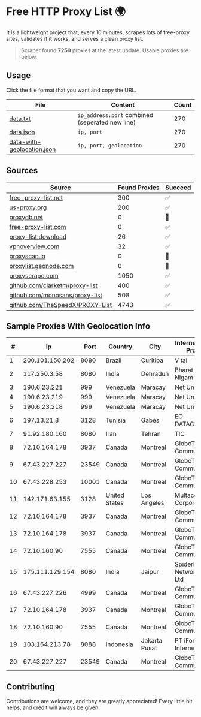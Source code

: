 
# Free HTTP Proxy List 🌍

It is a lightweight project that, every 10 minutes, scrapes lots of free-proxy sites, validates if it works, and serves a clean proxy list.


> Scraper found **7259** proxies at the latest update. Usable proxies are below.

## Usage

Click the file format that you want and copy the URL.


|File|Content|Count|
|----|-------|-----|
|[data.txt](https://raw.githubusercontent.com/themiralay/Proxy-List-World/master/data.txt)|`ip_address:port` combined (seperated new line)|270|
|[data.json](https://raw.githubusercontent.com/themiralay/Proxy-List-World/master/data.json)|`ip, port`|270|
|[data-with-geolocation.json](https://raw.githubusercontent.com/themiralay/Proxy-List-World/master/data-with-geolocation.json)|`ip, port, geolocation`|270|

## Sources

|Source|Found Proxies|Succeed|
|------|-------------|-------|
|[free-proxy-list.net](https://free-proxy-list.net)|300|✅|
|[us-proxy.org](https://www.us-proxy.org)|200|✅|
|[proxydb.net](http://proxydb.net)|0|🚫|
|[free-proxy-list.com](https://free-proxy-list.com/?page=&port=&type%5B%5D=http&type%5B%5D=https&up_time=0&search=Search)|0|✅|
|[proxy-list.download](https://www.proxy-list.download/HTTP)|26|✅|
|[vpnoverview.com](https://vpnoverview.com/privacy/anonymous-browsing/free-proxy-servers)|32|✅|
|[proxyscan.io](https://www.proxyscan.io)|0|🚫|
|[proxylist.geonode.com](https://proxylist.geonode.com/api/proxy-list?limit=300&page=1&sort_by=lastChecked&sort_type=desc&protocols=http,https)|0|🚫|
|[proxyscrape.com](https://api.proxyscrape.com/v2/?request=displayproxies&protocol=http&timeout=10000&country=all&ssl=all&anonymity=all)|1050|✅|
|[github.com/clarketm/proxy-list](https://raw.githubusercontent.com/clarketm/proxy-list/master/proxy-list-raw.txt)|400|✅|
|[github.com/monosans/proxy-list](https://raw.githubusercontent.com/monosans/proxy-list/main/proxies/http.txt)|508|✅|
|[github.com/TheSpeedX/PROXY-List](https://raw.githubusercontent.com/TheSpeedX/PROXY-List/master/http.txt)|4743|✅|


## Sample Proxies With Geolocation Info

|#|Ip|Port|Country|City|Internet Service Provider|
|-|--|----|-------|----|-------------------------|
|1|200.101.150.202|8080|Brazil|Curitiba|V tal|
|2|117.250.3.58|8080|India|Dehradun|Bharat Sanchar Nigam Ltd|
|3|190.6.23.221|999|Venezuela|Maracay|Net Uno|
|4|190.6.23.219|999|Venezuela|Maracay|Net Uno|
|5|190.6.23.218|999|Venezuela|Maracay|Net Uno|
|6|197.13.21.8|3128|Tunisia|Gabès|EO DATACENTER|
|7|91.92.180.160|8080|Iran|Tehran|TIC|
|8|72.10.164.178|3937|Canada|Montreal|GloboTech Communications|
|9|67.43.227.227|23549|Canada|Montreal|GloboTech Communications|
|10|67.43.228.253|10001|Canada|Montreal|GloboTech Communications|
|11|142.171.63.155|3128|United States|Los Angeles|Multacom Corporation|
|12|72.10.164.178|3937|Canada|Montreal|GloboTech Communications|
|13|72.10.164.178|3937|Canada|Montreal|GloboTech Communications|
|14|72.10.160.90|7555|Canada|Montreal|GloboTech Communications|
|15|175.111.129.154|8080|India|Jaipur|Spiderlink Networks Pvt Ltd|
|16|67.43.227.226|4999|Canada|Montreal|GloboTech Communications|
|17|72.10.164.178|3937|Canada|Montreal|GloboTech Communications|
|18|72.10.160.90|7555|Canada|Montreal|GloboTech Communications|
|19|103.164.213.78|8088|Indonesia|Jakarta Pusat|PT iForte Global Internet|
|20|67.43.227.227|23549|Canada|Montreal|GloboTech Communications|



## Contributing

Contributions are welcome, and they are greatly appreciated! Every
little bit helps, and credit will always be given.

